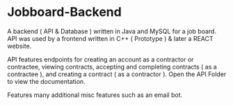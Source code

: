 # Jobboard-Backend
A backend ( API &amp; Database ) written in Java and MySQL for a job board. API was used by a frontend written in C++ ( Prototype ) & later a REACT website.

API features endpoints for creating an account as a contractor or contractee, viewing contracts, accepting and completing contracts ( as a contractee ), and creating a contract ( as a contractor ). Open the API Folder to view the documentation.

Features many additional misc features such as an email bot.
